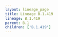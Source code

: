 ```yaml
---
layout: lineage_page
title: Lineage B.1.419
lineage: B.1.419
parent: B.1
children: ['B.1.419']
---
```


